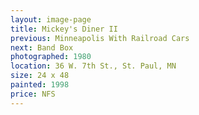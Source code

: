 ```yaml
---
layout: image-page
title: Mickey's Diner II
previous: Minneapolis With Railroad Cars
next: Band Box
photographed: 1980
location: 36 W. 7th St., St. Paul, MN 
size: 24 x 48
painted: 1998
price: NFS
---
```

